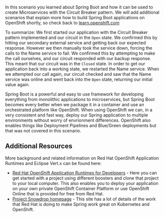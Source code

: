 In this scenario you learned about Spring Boot and how it can be used to create Microservices with the Circuit Breaker pattern. We will add additional scenarios that explain more how to build Spring Boot applications on OpenShift shortly, so check back to [learn.openshift.com](http://learn.openshift.com)

To summarize: We first started our application with the Circuit Breaker pattern implemented and our circuit in the `Open` state. We confirmed this by hitting our secondary external service and getting back our expected response. However we then manually took the service down, forcing the calls to the Name service to fail. We confirmed this by attempting to make the call ourselves, and our circuit responded with our backup response. This meant that our circuit was in the `Closed` state. In order to get our application back into a working state, we restarted the Name service. When we attempted our call again, our circuit checked and saw that the Name service was online and went back into the `Open` state, returning our initial value again.

Spring Boot is a powerful and easy to use framework for developing everything from monolithic applications to microservices, but Spring Boot becomes every better when we package it in a container and use an orchestrated platform like OpenShift. When using OpenShift we can, in a very consistent and fast way, deploy our Spring application to multiple environments without worry of envrionment differences. OpenShift also enables things like Deployment Pipelines and Blue/Green deployments but that was not covered in this scenario.  

## Additional Resources

More background and related information on Red Hat OpenShift Application Runtimes and Eclipse Vert.x can be found here:

* [Red Hat OpenShift Application Runtimes for Developers](https://developers.redhat.com/rhoar) - Here you can get started with a project using different boosters and clone that project to your local computer. This also enables you to deploy your application on your own private OpenShift Container Platform or use OpenShift Online that is provided for free from Red Hat.
* [Project Snowdrop homepage](https://snowdrop.me/) - This site has a lot of details of the work that Red Hat is doing to make Spring work great on Kubernetes and OpenShift.


